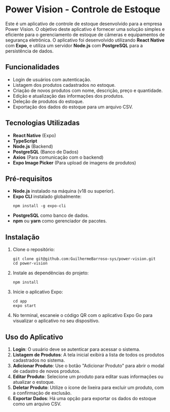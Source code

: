 # Power Vision - Controle de Estoque

Este é um aplicativo de controle de estoque desenvolvido para a empresa Power Vision. O objetivo deste aplicativo é fornecer uma solução simples e eficiente para o gerenciamento de estoque de câmeras e equipamentos de segurança eletrônica. O aplicativo foi desenvolvido utilizando **React Native** com **Expo**, e utiliza um servidor **Node.js** com **PostgreSQL** para a persistência de dados.

## Funcionalidades

- Login de usuários com autenticação.
- Listagem dos produtos cadastrados no estoque.
- Criação de novos produtos com nome, descrição, preço e quantidade.
- Edição e atualização das informações dos produtos.
- Deleção de produtos do estoque.
- Exportação dos dados do estoque para um arquivo CSV.

## Tecnologias Utilizadas

- **React Native** (Expo)
- **TypeScript**
- **Node.js** (Backend)
- **PostgreSQL** (Banco de Dados)
- **Axios** (Para comunicação com o backend)
- **Expo Image Picker** (Para upload de imagens de produtos)

## Pré-requisitos

- **Node.js** instalado na máquina (v18 ou superior).
- **Expo CLI** instalado globalmente:
  ```
  npm install -g expo-cli
  ```
- **PostgreSQL** como banco de dados.
- **npm** ou **yarn** como gerenciador de pacotes.

## Instalação

1. Clone o repositório:
   ```
   git clone git@github.com:GuilhermeBarroso-sys/power-vision.git
   cd power-vision
   ```
   
2. Instale as dependências do projeto:
   ```
   npm install
   ```

3. Inicie o aplicativo Expo:
   ```
   cd app
   expo start
   ```

4. No terminal, escaneie o código QR com o aplicativo Expo Go para visualizar o aplicativo no seu dispositivo.


## Uso do Aplicativo

1. **Login**: O usuário deve se autenticar para acessar o sistema.
2. **Listagem de Produtos**: A tela inicial exibirá a lista de todos os produtos cadastrados no sistema.
3. **Adicionar Produto**: Use o botão "Adicionar Produto" para abrir o modal de cadastro de novos produtos.
4. **Editar Produto**: Selecione um produto para editar suas informações ou atualizar o estoque.
5. **Deletar Produto**: Utilize o ícone de lixeira para excluir um produto, com a confirmação de exclusão.
6. **Exportar Dados**: Há uma opção para exportar os dados do estoque como um arquivo CSV.

